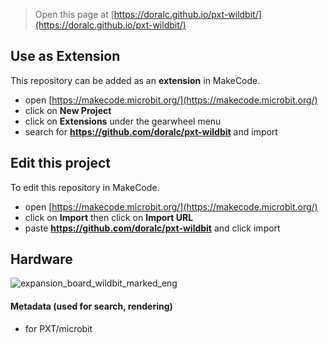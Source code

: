 
> Open this page at [https://doralc.github.io/pxt-wildbit/](https://doralc.github.io/pxt-wildbit/)

## Use as Extension

This repository can be added as an **extension** in MakeCode.

* open [https://makecode.microbit.org/](https://makecode.microbit.org/)
* click on **New Project**
* click on **Extensions** under the gearwheel menu
* search for **https://github.com/doralc/pxt-wildbit** and import

## Edit this project

To edit this repository in MakeCode.

* open [https://makecode.microbit.org/](https://makecode.microbit.org/)
* click on **Import** then click on **Import URL**
* paste **https://github.com/doralc/pxt-wildbit** and click import

## Hardware
![expansion_board_wildbit_marked_eng](https://github.com/user-attachments/assets/449beb96-542e-4b1a-8491-aac0ecf3d766)

#### Metadata (used for search, rendering)

* for PXT/microbit
<script src="https://makecode.com/gh-pages-embed.js"></script><script>makeCodeRender("{{ site.makecode.home_url }}", "{{ site.github.owner_name }}/{{ site.github.repository_name }}");</script>
